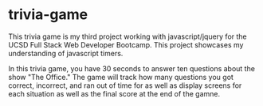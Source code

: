 # trivia-game

This trivia game is my third project working with javascript/jquery for the UCSD Full Stack Web Developer Bootcamp. This project showcases my understanding of javascript timers. 

In this trivia game, you have 30 seconds to answer ten questions about the show "The Office." The game will track how many questions you got correct, incorrect, and ran out of time for as well as display screens for each situation as well as the final score at the end of the gamne. 
